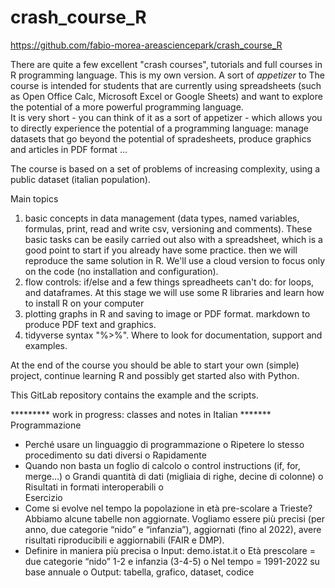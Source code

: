 # crash_course_R

https://github.com/fabio-morea-areasciencepark/crash_course_R

There are quite a few excellent "crash courses", tutorials and full courses in R programming language. 
This is my own version. A sort of *appetizer* to 
The course is intended for students that are currently using spreadsheets (such as Open Office Calc, Microsoft Excel or Google Sheets) and want to explore the potential of a more powerful programming language.  
It is very short - you can think of it as a sort of appetizer - which allows you to directly experience the potential of a programming language: manage datasets that go beyond the potential of spradesheets, produce graphics and articles in PDF format ...

The course is based on a set of problems of increasing complexity, using a public dataset (italian population). 

Main topics

1) basic concepts in data management (data types, named variables, formulas, print, read and write csv, versioning and comments). These basic tasks can be easily carried out also with a spreadsheet, which is a good point to start if you already have some practice. then we will reproduce the same solution in R. We'll use a cloud version to focus only on the code (no installation and configuration).   
2) flow controls: if/else and a few things spreadheets can't do: for loops, and dataframes. At this stage we will use some R libraries and learn how to install R on your computer
3) plotting graphs in R and saving to image or PDF format. markdown to produce PDF text and graphics.
4) tidyverse syntax "%>%". Where to look for documentation, support and examples.

At the end of the course you should be able to start your own (simple) project, continue learning R and possibly get started also with Python. 

This GitLab repository contains the example and the scripts.

********* work in progress: classes and notes in Italian *******
Programmazione
-	Perché usare un linguaggio di programmazione
o	Ripetere lo stesso procedimento su dati diversi
o	Rapidamente
-	Quando non basta un foglio di calcolo
o	control instructions (if, for, merge…)
o	Grandi quantità di dati (migliaia di righe, decine di colonne)
o	Risultati in formati interoperabili
o	
Esercizio
-	Come si evolve nel tempo la popolazione in età pre-scolare a Trieste? Abbiamo alcune tabelle non aggiornate. Vogliamo essere più precisi (per anno, due categorie “nido” e “infanzia”), aggiornati (fino al 2022), avere risultati riproducibili e aggiornabili (FAIR e DMP). 
-	Definire in maniera più precisa 
o	Input: demo.istat.it
o	Età prescolare = due categorie “nido” 1-2 e infanzia (3-4-5)
o	Nel tempo = 1991-2022 su base annuale
o	Output: tabella, grafico, dataset, codice

